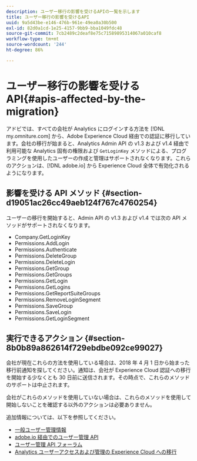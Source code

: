 ```yaml
---
description: ユーザー移行の影響を受けるAPIの一覧を示します
title: ユーザー移行の影響を受けるAPI
uuid: 9a5d43be-e146-476b-961e-49ea0a30b500
exl-id: 82d0a1cd-1e25-4157-9bb9-bba1049fdc48
source-git-commit: 7cb2489c2deaf8e75c71589895314067a010caf8
workflow-type: tm+mt
source-wordcount: '244'
ht-degree: 86%

---
```


# ユーザー移行の影響を受けるAPI{#apis-affected-by-the-migration}

アドビでは、すべての会社が Analytics にログインする方法を [!DNL my.omniture.com] から、Adobe Experience Cloud 経由での認証に移行しています。会社の移行が始まると、Analytics Admin API の v1.3 および v1.4 経由で利用可能な Analytics 固有の権限および `GetLoginKey` メソッドによる、プログラミングを使用したユーザーの作成と管理はサポートされなくなります。これらのアクションは、[!DNL adobe.io] から Experience Cloud 全体で有効化されるようになります。

## 影響を受ける API メソッド {#section-d19051ac26cc49aeb124f767c4760254}

ユーザーの移行を開始すると、Admin API の v1.3 および v1.4 では次の API メソッドがサポートされなくなります。

* Company.GetLoginKey
* Permissions.AddLogin
* Permissions.Authenticate
* Permissions.DeleteGroup
* Permissions.DeleteLogin
* Permissions.GetGroup
* Permissions.GetGroups
* Permissions.GetLogin
* Permissions.GetLogins
* Permissions.GetReportSuiteGroups
* Permissions.RemoveLoginSegment
* Permissions.SaveGroup
* Permissions.SaveLogin
* Permissions.GetLoginSegment

## 実行できるアクション {#section-8b0b89a862614f729ebdbe092ce99027}

会社が現在これらの方法を使用している場合は、2018 年 4 月 1 日から始まった移行前通知を探してください。通知は、会社が Experience Cloud 認証への移行を開始する少なくとも 30 日前に送信されます。その時点で、これらのメソッドのサポートは中止されます。

会社がこれらのメソッドを使用していない場合は、これらのメソッドを使用して開始しないことを確認する以外のアクションは必要ありません。

追加情報については、以下を参照してください。

* [一般ユーザー管理情報](https://helpx.adobe.com/jp/enterprise/help/users.html)
* [adobe.io 経由でのユーザー管理 API](https://www.adobe.io/apis/cloudplatform/usermanagement/docs/gettingstarted.html)
* [ユーザー管理 API フォーラム](https://community.adobe.com/t5/enterprise-teams/bd-p/enterprise-and-teams)
* [Analytics ユーザーアクセスおよび管理の Experience Cloud への移行](https://experienceleague.adobe.com/docs/analytics/admin/user-product-management/user-management/migrate-users/c-migration-tool.html)
